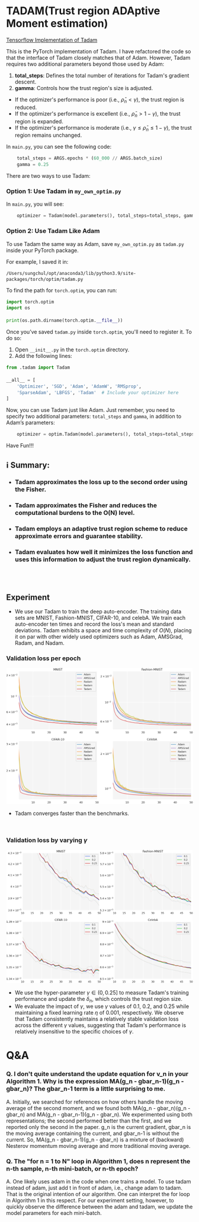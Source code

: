 # TADAM(Trust region ADAptive Moment estimation)

[Tensorflow Implementation of Tadam](https://github.com/dddong2/Tadam/tree/main)

This is the PyTorch implementation of Tadam. 
I have refactored the code so that the interface of Tadam closely matches that of Adam. 
However, Tadam requires two additional parameters beyond those used by Adam:

1. **total_steps**: Defines the total number of iterations for Tadam's gradient descent.
2. **gamma**: Controls how the trust region's size is adjusted.

- If the optimizer's performance is poor (i.e., $\bar{\rho}_n < \gamma$), the trust region is reduced.
- If the optimizer's performance is excellent (i.e., $\bar{\rho}_n > 1 - \gamma$), the trust region is expanded.
- If the optimizer's performance is moderate (i.e., $\gamma \leq \bar{\rho}_n \leq 1 - \gamma$), the trust region remains unchanged.

In `main.py`, you can see the following code:
```python
    total_steps = ARGS.epochs * (60_000 // ARGS.batch_size)
    gamma = 0.25
```

There are two ways to use Tadam:

### Option 1: Use Tadam in `my_own_optim.py`
In `main.py`, you will see:
```python
    optimizer = Tadam(model.parameters(), total_steps=total_steps, gamma=0.25, lr=ARGS.lr)
```

### Option 2: Use Tadam Like Adam
To use Tadam the same way as Adam, save `my_own_optim.py` as `tadam.py` inside your PyTorch package.

For example, I saved it in:
```
/Users/sungchul/opt/anaconda3/lib/python3.9/site-packages/torch/optim/tadam.py
```

To find the path for `torch.optim`, you can run:
```python
import torch.optim
import os

print(os.path.dirname(torch.optim.__file__))
```

Once you’ve saved `tadam.py` inside `torch.optim`, you'll need to register it. To do so:

1. Open `__init__.py` in the `torch.optim` directory.
2. Add the following lines:
```python
from .tadam import Tadam

__all__ = [
    'Optimizer', 'SGD', 'Adam', 'AdamW', 'RMSprop',
    'SparseAdam', 'LBFGS', 'Tadam'  # Include your optimizer here
]
```

Now, you can use Tadam just like Adam. 
Just remember, you need to specify two additional parameters: `total_steps` and `gamma`, in addition to Adam’s parameters:
```python
    optimizer = optim.Tadam(model.parameters(), total_steps=total_steps, gamma=gamma, lr=ARGS.lr)
```

Have Fun!!!




## ℹ️ Summary:

- ### Tadam approximates the loss up to the second order using the Fisher.

- ### Tadam approximates the Fisher and reduces the computational burdens to the O(N) level.

- ### Tadam employs an adaptive trust region scheme to reduce approximate errors and guarantee stability. 

- ### Tadam evaluates how well it minimizes the loss function and uses this information to adjust the trust region dynamically.

<br><br>

## Experiment
-  We use our Tadam to train the deep auto-encoder. The training data sets are MNIST, Fashion-MNIST, CIFAR-10, and celebA. We train each auto-encoder ten times and record the loss's mean and standard deviations. Tadam exhibits a space and time complexity of $O(N)$, placing it on par with other widely used optimizers such as Adam, AMSGrad, Radam, and Nadam.



### Validation loss per epoch

![L2 loss per epoch](/images/loss_mse_step.png)

- Tadam converges faster than the benchmarks.

<br>

### Validation loss by varying $\gamma$

![L2 loss per epoch](/images/loss_mse_gamma_up.png)

- We use the hyper-parameter $\gamma \in (0, 0.25]$ to measure Tadam's training performance and update the $\delta_n$, which controls the trust region size. 
- We evaluate the impact of $\gamma$, we use $\gamma$ values of $0.1$, $0.2$, and $0.25$ while maintaining a fixed learning rate $\eta$ of $0.001$, respectively. We observe that Tadam consistently maintains a relatively stable validation loss across the different $\gamma$ values, suggesting that Tadam's performance is relatively insensitive to the specific choices of $\gamma$.

# Q&A

### Q. I don't quite understand the update equation for v_n in your Algorithm 1. Why is the expression MA(g_n - gbar_n-1)(g_n - gbar_n)? The gbar_n-1 term is a little surprising to me.

A. Initially, we searched for references on how others handle the moving average of the second moment, and we found both MA(g_n - gbar_n)(g_n - gbar_n) and MA(g_n - gbar_n-1)(g_n - gbar_n). We experimented using both representations; the second performed better than the first, and we reported only the second in the paper. g_n is the current gradient, gbar_n is the moving average containing the current, and  gbar_n-1 is without the current. So, MA(g_n - gbar_n-1)(g_n - gbar_n) is a mixture of (backward) Nesterov momentum moving average and more traditional moving average.

### Q. The "for n = 1 to N" loop in Algorithm 1, does n represent the n-th sample, n-th mini-batch, or n-th epoch? 

A. One likely uses adam in the code when one trains a model. To use tadam instead of adam, just add t in front of adam, i.e., change adam to tadam. That is the original intention of our algorithm. One can interpret the for loop in Algorithm 1 in this respect. For our experiment setting, however, to quickly observe the difference between the adam and tadam, we update the model parameters for each mini-batch.
